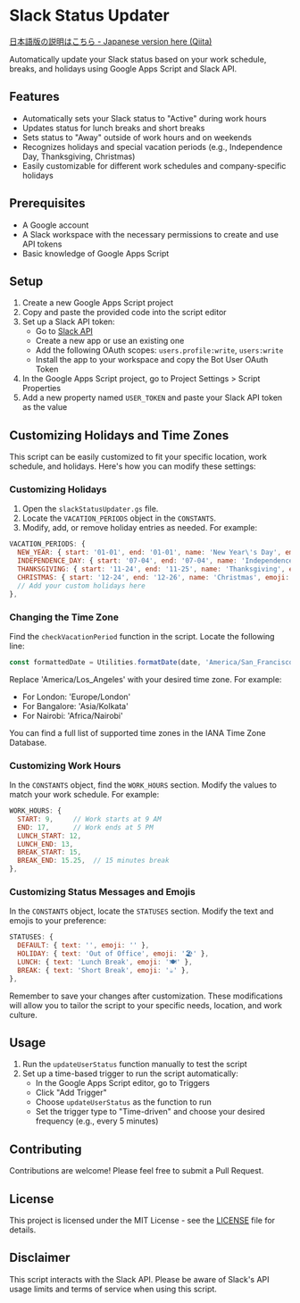 # Slack Status Updater

[日本語版の説明はこちら - Japanese version here (Qiita)](https://qiita.com/seigo/items/7e1e3fb34409fc5b1726)

Automatically update your Slack status based on your work schedule, breaks, and holidays using Google Apps Script and Slack API.

## Features

- Automatically sets your Slack status to "Active" during work hours
- Updates status for lunch breaks and short breaks
- Sets status to "Away" outside of work hours and on weekends
- Recognizes holidays and special vacation periods (e.g., Independence Day, Thanksgiving, Christmas)
- Easily customizable for different work schedules and company-specific holidays

## Prerequisites

- A Google account
- A Slack workspace with the necessary permissions to create and use API tokens
- Basic knowledge of Google Apps Script

## Setup

1. Create a new Google Apps Script project
2. Copy and paste the provided code into the script editor
3. Set up a Slack API token:
   - Go to [Slack API](https://api.slack.com/)
   - Create a new app or use an existing one
   - Add the following OAuth scopes: `users.profile:write`, `users:write`
   - Install the app to your workspace and copy the Bot User OAuth Token
4. In the Google Apps Script project, go to Project Settings > Script Properties
5. Add a new property named `USER_TOKEN` and paste your Slack API token as the value

## Customizing Holidays and Time Zones

This script can be easily customized to fit your specific location, work schedule, and holidays. Here's how you can modify these settings:

### Customizing Holidays

1. Open the `slackStatusUpdater.gs` file.
2. Locate the `VACATION_PERIODS` object in the `CONSTANTS`.
3. Modify, add, or remove holiday entries as needed. For example:

```javascript
VACATION_PERIODS: {
  NEW_YEAR: { start: '01-01', end: '01-01', name: 'New Year\'s Day', emoji: '🎉' },
  INDEPENDENCE_DAY: { start: '07-04', end: '07-04', name: 'Independence Day', emoji: '🇺🇸' },
  THANKSGIVING: { start: '11-24', end: '11-25', name: 'Thanksgiving', emoji: '🦃' },
  CHRISTMAS: { start: '12-24', end: '12-26', name: 'Christmas', emoji: '🎄' },
  // Add your custom holidays here
},
```

### Changing the Time Zone

Find the `checkVacationPeriod` function in the script.
Locate the following line:

```javascript
const formattedDate = Utilities.formatDate(date, 'America/San_Francisco', 'MM-dd');
```

Replace 'America/Los_Angeles' with your desired time zone. For example:

- For London: 'Europe/London'
- For Bangalore: 'Asia/Kolkata'
- For Nairobi: 'Africa/Nairobi'

You can find a full list of supported time zones in the IANA Time Zone Database.

### Customizing Work Hours

In the `CONSTANTS` object, find the `WORK_HOURS` section.
Modify the values to match your work schedule. For example:

```javascript
WORK_HOURS: {
  START: 9,     // Work starts at 9 AM
  END: 17,      // Work ends at 5 PM
  LUNCH_START: 12,
  LUNCH_END: 13,
  BREAK_START: 15,
  BREAK_END: 15.25,  // 15 minutes break
},
```

### Customizing Status Messages and Emojis

In the `CONSTANTS` object, locate the `STATUSES` section.
Modify the text and emojis to your preference:

```javascript
STATUSES: {
  DEFAULT: { text: '', emoji: '' },
  HOLIDAY: { text: 'Out of Office', emoji: '🏖️' },
  LUNCH: { text: 'Lunch Break', emoji: '🍽️' },
  BREAK: { text: 'Short Break', emoji: '☕' },
},
```

Remember to save your changes after customization. These modifications will allow you to tailor the script to your specific needs, location, and work culture.

## Usage

1. Run the `updateUserStatus` function manually to test the script
2. Set up a time-based trigger to run the script automatically:
   - In the Google Apps Script editor, go to Triggers
   - Click "Add Trigger"
   - Choose `updateUserStatus` as the function to run
   - Set the trigger type to "Time-driven" and choose your desired frequency (e.g., every 5 minutes)

## Contributing

Contributions are welcome! Please feel free to submit a Pull Request.

## License

This project is licensed under the MIT License - see the [LICENSE](LICENSE) file for details.

## Disclaimer

This script interacts with the Slack API. Please be aware of Slack's API usage limits and terms of service when using this script.
